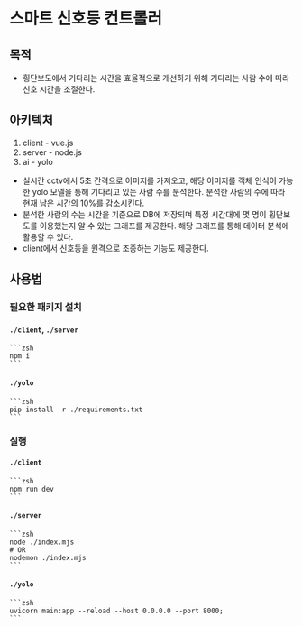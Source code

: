 # 스마트 신호등 컨트롤러

## 목적
- 횡단보도에서 기다리는 시간을 효율적으로 개선하기 위해 기다리는 사람 수에 따라 신호 시간을 조절한다.

## 아키텍처
1. client - vue.js
2. server - node.js
3. ai - yolo
- 실시간 cctv에서 5초 간격으로 이미지를 가져오고, 해당 이미지를 객체 인식이 가능한 yolo 모델을 통해 기다리고 있는 사람 수를 분석한다. 분석한 사람의 수에 따라 현재 남은 시간의 10%를 감소시킨다.
- 분석한 사람의 수는 시간을 기준으로 DB에 저장되며 특정 시간대에 몇 명이 횡단보도를 이용했는지 알 수 있는 그래프를 제공한다. 해당 그래프를 통해 데이터 분석에 활용할 수 있다.
- client에서 신호등을 원격으로 조종하는 기능도 제공한다. 
## 사용법

### 필요한 패키지 설치

#### `./client`, `./server`
    ```zsh
    npm i
    ```

#### `./yolo`
    ```zsh
    pip install -r ./requirements.txt
    ```

### 실행

#### `./client`
    ```zsh
    npm run dev
    ```

#### `./server`
    ```zsh
    node ./index.mjs
    # OR
    nodemon ./index.mjs
    ```

#### `./yolo`
    ```zsh
    uvicorn main:app --reload --host 0.0.0.0 --port 8000;
    ```